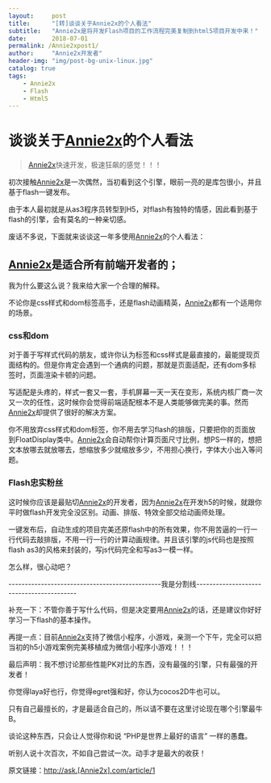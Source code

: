 ```yaml
---
layout:     post
title:      "[转]谈谈关于Annie2x的个人看法"
subtitle:   "Annie2x是将开发Flash项目的工作流程完美复制到html5项目开发中来！"
date:       2018-07-01
permalink: /Annie2xpost1/
author:     "Annie2x开发者"
header-img: "img/post-bg-unix-linux.jpg"
catalog: true
tags:
    - Annie2x
    - Flash
    - Html5
---
```


# 谈谈关于[Annie2x]的个人看法

> [Annie2x]快速开发，极速狂飙的感觉！！！

初次接触[Annie2x]是一次偶然，当初看到这个引擎，眼前一亮的是库包很小，并且基于flash一键发布。

由于本人最初就是从as3程序员转型到H5，对flash有独特的情感，因此看到基于flash的引擎，会有莫名的一种亲切感。

废话不多说，下面就来谈谈这一年多使用[Annie2x]的个人看法：

## [Annie2x]是适合所有前端开发者的；

我为什么要这么说？我来给大家一个合理的解释。

不论你是css样式和dom标签高手，还是flash动画精英，[Annie2x]都有一个适用你的场景。

### css和dom

对于善于写样式代码的朋友，或许你认为标签和css样式是最直接的，最能提现页面结构的。但是你肯定会遇到一个通病的问题，那就是页面适配，还有dom多标签时，页面渲染卡顿的问题。

写适配是头疼的，样式一套又一套，手机屏幕一天一天在变形，系统内核厂商一次又一次的任性，这时候你会觉得前端适配根本不是人类能够做完美的事。然而[Annie2x]却提供了很好的解决方案。

你不用放弃css样式和dom标签，你不用去学习flash的排版，只要把你的页面放到FloatDisplay类中。[Annie2x]会自动帮你计算页面尺寸比例，想PS一样的，想把文本放哪去就放哪去，想缩放多少就缩放多少，不用担心换行，字体大小出入等问题。

### Flash忠实粉丝

这时候你应该是最贴切[Annie2x]的开发者，因为[Annie2x]在开发h5的时候，就跟你平时做flash开发完全没区别。动画、排版、特效全部交给动画师处理。

一键发布后，自动生成的项目完美还原flash中的所有效果，你不用苦逼的一行一行代码去敲排版，不用一行一行的计算动画规律。并且该引擎的js代码也是按照flash as3的风格来封装的，写js代码完全和写as3一模一样。

怎么样，很心动吧？

-----------------------------------------------我是分割线-----------------------------------------

补充一下：不管你善于写什么代码，但是决定要用[Annie2x]的话，还是建议你好好学习一下flash的基本操作。

再提一点：目前[Annie2x]支持了微信小程序，小游戏，亲测一个下午，完全可以把当初的h5小游戏案例完美移植成为微信小程序小游戏！！！

最后声明：我不想讨论那些性能PK对比的东西，没有最强的引擎，只有最强的开发者！

你觉得laya好也行，你觉得egret强和好，你认为cocos2D牛也可以。

只有自己最擅长的，才是最适合自己的，所以请不要在这里讨论现在哪个引擎最牛B。

谈论这种东西，只会让人觉得你和说 “PHP是世界上最好的语言” 一样的愚蠢。

听别人说十次百次，不如自己尝试一次。动手才是最大的收获！

原文链接：<http://ask.[Annie2x].com/article/1>

[Annie2x]:<http://annie2x.com/>